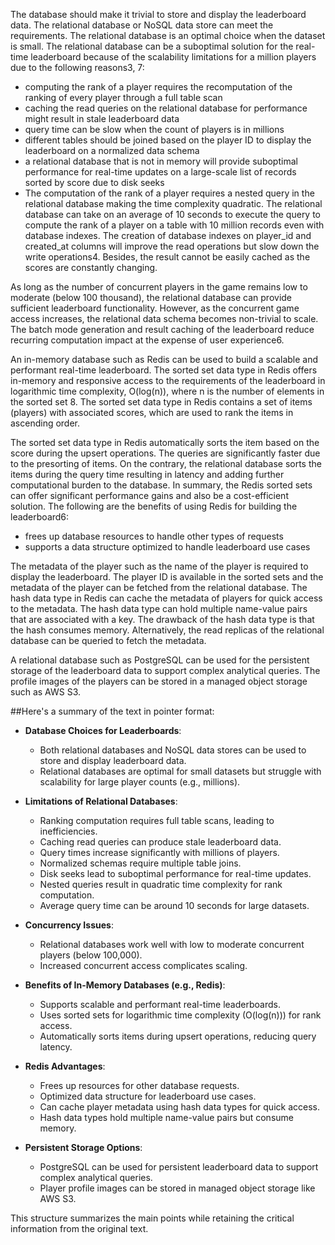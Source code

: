 The database should make it trivial to store and display the leaderboard data. The relational database or NoSQL data store can meet the requirements. The relational database is an optimal choice when the dataset is small. The relational database can be a suboptimal solution for the real-time leaderboard because of the scalability limitations for a million players due to the following reasons3, 7:

 - computing the rank of a player requires the recomputation of the ranking of every player through a full table scan
 - caching the read queries on the relational database for performance might result in stale leaderboard data
 - query time can be slow when the count of players is in millions
 - different tables should be joined based on the player ID to display the leaderboard on a normalized data schema
 - a relational database that is not in memory will provide suboptimal performance for real-time updates on a large-scale list of records sorted by score due to disk seeks
 - The computation of the rank of a player requires a nested query in the relational database making the time complexity quadratic. The relational database can take on an average of 10 seconds to execute the query to compute the rank of a player on a table with 10 million records even with database indexes. The creation of database indexes on player_id and created_at columns will improve the read operations but slow down the write operations4. Besides, the result cannot be easily cached as the scores are constantly changing.

As long as the number of concurrent players in the game remains low to moderate (below 100 thousand), the relational database can provide sufficient leaderboard functionality. However, as the concurrent game access increases, the relational data schema becomes non-trivial to scale. The batch mode generation and result caching of the leaderboard reduce recurring computation impact at the expense of user experience6.

An in-memory database such as Redis can be used to build a scalable and performant real-time leaderboard. The sorted set data type in Redis offers in-memory and responsive access to the requirements of the leaderboard in logarithmic time complexity, O(log(n)), where n is the number of elements in the sorted set 8. The sorted set data type in Redis contains a set of items (players) with associated scores, which are used to rank the items in ascending order.

The sorted set data type in Redis automatically sorts the item based on the score during the upsert operations. The queries are significantly faster due to the presorting of items. On the contrary, the relational database sorts the items during the query time resulting in latency and adding further computational burden to the database. In summary, the Redis sorted sets can offer significant performance gains and also be a cost-efficient solution. 
The following are the benefits of using Redis for building the leaderboard6:

 - frees up database resources to handle other types of requests
 - supports a data structure optimized to handle leaderboard use cases

The metadata of the player such as the name of the player is required to display the leaderboard. The player ID is available in the sorted sets and the metadata of the player can be fetched from the relational database. The hash data type in Redis can cache the metadata of players for quick access to the metadata. The hash data type can hold multiple name-value pairs that are associated with a key. The drawback of the hash data type is that the hash consumes memory. Alternatively, the read replicas of the relational database can be queried to fetch the metadata.

A relational database such as PostgreSQL can be used for the persistent storage of the leaderboard data to support complex analytical queries. The profile images of the players can be stored in a managed object storage such as AWS S3.


##Here's a summary of the text in pointer format:

- **Database Choices for Leaderboards**:
  - Both relational databases and NoSQL data stores can be used to store and display leaderboard data.
  - Relational databases are optimal for small datasets but struggle with scalability for large player counts (e.g., millions).

- **Limitations of Relational Databases**:
  - Ranking computation requires full table scans, leading to inefficiencies.
  - Caching read queries can produce stale leaderboard data.
  - Query times increase significantly with millions of players.
  - Normalized schemas require multiple table joins.
  - Disk seeks lead to suboptimal performance for real-time updates.
  - Nested queries result in quadratic time complexity for rank computation.
  - Average query time can be around 10 seconds for large datasets.

- **Concurrency Issues**:
  - Relational databases work well with low to moderate concurrent players (below 100,000).
  - Increased concurrent access complicates scaling.

- **Benefits of In-Memory Databases (e.g., Redis)**:
  - Supports scalable and performant real-time leaderboards.
  - Uses sorted sets for logarithmic time complexity (O(log(n))) for rank access.
  - Automatically sorts items during upsert operations, reducing query latency.

- **Redis Advantages**:
  - Frees up resources for other database requests.
  - Optimized data structure for leaderboard use cases.
  - Can cache player metadata using hash data types for quick access.
  - Hash data types hold multiple name-value pairs but consume memory.

- **Persistent Storage Options**:
  - PostgreSQL can be used for persistent leaderboard data to support complex analytical queries.
  - Player profile images can be stored in managed object storage like AWS S3.

This structure summarizes the main points while retaining the critical information from the original text.
